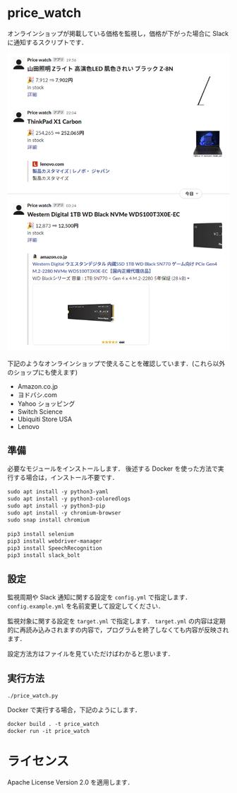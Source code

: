 # price_watch

オンラインショップが掲載している価格を監視し，価格が下がった場合に Slack に通知するスクリプトです．

![Slack 投稿サンプル](./img/screenshot.png "Slack 投稿サンプル]")

下記のようなオンラインショップで使えることを確認しています．(これら以外のショップにも使えます)

-   Amazon.co.jp
-   ヨドバシ.com
-   Yahoo ショッピング
-   Switch Science
-   Ubiquiti Store USA
-   Lenovo

## 準備

必要なモジュールをインストールします．
後述する Docker を使った方法で実行する場合は，インストール不要です．

```
sudo apt install -y python3-yaml
sudo apt install -y python3-coloredlogs
sudo apt install -y python3-pip
sudo apt install -y chromium-browser
sudo snap install chromium

pip3 install selenium
pip3 install webdriver-manager
pip3 install SpeechRecognition
pip3 install slack_bolt
```

## 設定

監視周期や Slack 通知に関する設定を `config.yml` で指定します．
`config.example.yml` を名前変更して設定してください．

監視対象に関する設定を `target.yml` で指定します．
`target.yml` の内容は定期的に再読み込みされますの内容で，プログラムを終了しなくても内容が反映されます．

設定方法方はファイルを見ていただけばわかると思います．

## 実行方法

```
./price_watch.py
```

Docker で実行する場合，下記のようにします．

```bash:bash
docker build . -t price_watch
docker run -it price_watch
```

# ライセンス

Apache License Version 2.0 を適用します．
